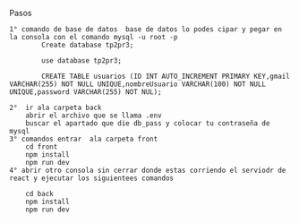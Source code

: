 Pasos 

    1° comando de base de datos  base de datos lo podes cipar y pegar en la consola con el comando mysql -u root -p   
            Create database tp2pr3; 

            use database tp2pr3; 

            CREATE TABLE usuarios (ID INT AUTO_INCREMENT PRIMARY KEY,gmail VARCHAR(255) NOT NULL UNIQUE,nombreUsuario VARCHAR(100) NOT NULL UNIQUE,password VARCHAR(255) NOT NUL);

    2°  ir ala carpeta back 
        abrir el archivo que se llama .env
        buscar el apartado que die db_pass y colocar tu contraseña de mysql 
    3° comandos entrar  ala carpeta front 
        cd front
        npm install 
        npm run dev 
    4° abrir otro consola sin cerrar donde estas corriendo el serviodr de react y ejecutar los siguientees comandos 
         
        cd back 
        npm install 
        npm run dev 

        